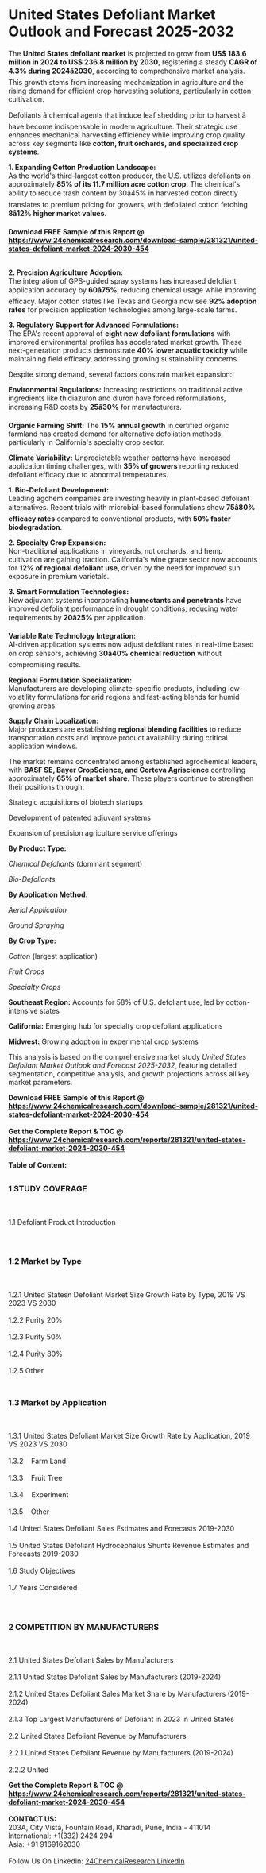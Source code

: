 <h1>United States Defoliant Market Outlook and Forecast 2025-2032</h1><p>The <strong>United States defoliant market</strong> is projected to grow from <strong>US$ 183.6 million in 2024 to US$ 236.8 million by 2030</strong>, registering a steady <strong>CAGR of 4.3% during 2024â2030</strong>, according to comprehensive market analysis. This growth stems from increasing mechanization in agriculture and the rising demand for efficient crop harvesting solutions, particularly in cotton cultivation.</p><p>Defoliants â chemical agents that induce leaf shedding prior to harvest â have become indispensable in modern agriculture. Their strategic use enhances mechanical harvesting efficiency while improving crop quality across key segments like <strong>cotton, fruit orchards, and specialized crop systems</strong>.</p><p><strong>1. Expanding Cotton Production Landscape:</strong><br>
As the world's third-largest cotton producer, the U.S. utilizes defoliants on approximately <strong>85% of its 11.7 million acre cotton crop</strong>. The chemical's ability to reduce trash content by 30â45% in harvested cotton directly translates to premium pricing for growers, with defoliated cotton fetching <strong>8â12% higher market values</strong>.</p><div><b>Download FREE Sample of this Report @ 
            <a href="https://www.24chemicalresearch.com/download-sample/281321/united-states-defoliant-market-2024-2030-454">
            https://www.24chemicalresearch.com/download-sample/281321/united-states-defoliant-market-2024-2030-454</a></b></div><br><p><strong>2. Precision Agriculture Adoption:</strong><br>
The integration of GPS-guided spray systems has increased defoliant application accuracy by <strong>60â75%</strong>, reducing chemical usage while improving efficacy. Major cotton states like Texas and Georgia now see <strong>92% adoption rates</strong> for precision application technologies among large-scale farms.</p><p><strong>3. Regulatory Support for Advanced Formulations:</strong><br>
The EPA's recent approval of <strong>eight new defoliant formulations</strong> with improved environmental profiles has accelerated market growth. These next-generation products demonstrate <strong>40% lower aquatic toxicity</strong> while maintaining field efficacy, addressing growing sustainability concerns.</p><p>Despite strong demand, several factors constrain market expansion:</p><p><strong>Environmental Regulations:</strong> Increasing restrictions on traditional active ingredients like thidiazuron and diuron have forced reformulations, increasing R&amp;D costs by <strong>25â30%</strong> for manufacturers.</p><p><strong>Organic Farming Shift:</strong> The <strong>15% annual growth</strong> in certified organic farmland has created demand for alternative defoliation methods, particularly in California's specialty crop sector.</p><p><strong>Climate Variability:</strong> Unpredictable weather patterns have increased application timing challenges, with <strong>35% of growers</strong> reporting reduced defoliant efficacy due to abnormal temperatures.</p><p><strong>1. Bio-Defoliant Development:</strong><br>
Leading agchem companies are investing heavily in plant-based defoliant alternatives. Recent trials with microbial-based formulations show <strong>75â80% efficacy rates</strong> compared to conventional products, with <strong>50% faster biodegradation</strong>.</p><p><strong>2. Specialty Crop Expansion:</strong><br>
Non-traditional applications in vineyards, nut orchards, and hemp cultivation are gaining traction. California's wine grape sector now accounts for <strong>12% of regional defoliant use</strong>, driven by the need for improved sun exposure in premium varietals.</p><p><strong>3. Smart Formulation Technologies:</strong><br>
New adjuvant systems incorporating <strong>humectants and penetrants</strong> have improved defoliant performance in drought conditions, reducing water requirements by <strong>20â25%</strong> per application.</p><p><strong>Variable Rate Technology Integration:</strong><br>
	AI-driven application systems now adjust defoliant rates in real-time based on crop sensors, achieving <strong>30â40% chemical reduction</strong> without compromising results.</p><p><strong>Regional Formulation Specialization:</strong><br>
	Manufacturers are developing climate-specific products, including low-volatility formulations for arid regions and fast-acting blends for humid growing areas.</p><p><strong>Supply Chain Localization:</strong><br>
	Major producers are establishing <strong>regional blending facilities</strong> to reduce transportation costs and improve product availability during critical application windows.</p><p>The market remains concentrated among established agrochemical leaders, with <strong>BASF SE, Bayer CropScience, and Corteva Agriscience</strong> controlling approximately <strong>65% of market share</strong>. These players continue to strengthen their positions through:</p><p>Strategic acquisitions of biotech startups</p><p>Development of patented adjuvant systems</p><p>Expansion of precision agriculture service offerings</p><p><strong>By Product Type:</strong></p><p><em>Chemical Defoliants</em> (dominant segment)</p><p><em>Bio-Defoliants</em></p><p><strong>By Application Method:</strong></p><p><em>Aerial Application</em></p><p><em>Ground Spraying</em></p><p><strong>By Crop Type:</strong></p><p><em>Cotton</em> (largest application)</p><p><em>Fruit Crops</em></p><p><em>Specialty Crops</em></p><p><strong>Southeast Region:</strong> Accounts for 58% of U.S. defoliant use, led by cotton-intensive states</p><p><strong>California:</strong> Emerging hub for specialty crop defoliant applications</p><p><strong>Midwest:</strong> Growing adoption in experimental crop systems</p><p>This analysis is based on the comprehensive market study <em>United States Defoliant Market Outlook and Forecast 2025-2032</em>, featuring detailed segmentation, competitive analysis, and growth projections across all key market parameters.</p><div><b>Download FREE Sample of this Report @ 
            <a href="https://www.24chemicalresearch.com/download-sample/281321/united-states-defoliant-market-2024-2030-454">
            https://www.24chemicalresearch.com/download-sample/281321/united-states-defoliant-market-2024-2030-454</a></b></div><br><div><b>Get the Complete Report & TOC @ 
            <a href="https://www.24chemicalresearch.com/reports/281321/united-states-defoliant-market-2024-2030-454">
            https://www.24chemicalresearch.com/reports/281321/united-states-defoliant-market-2024-2030-454</a></b></div><br>
            <b>Table of Content:</b><p><h2><span style="font-size:16px"><strong>1 STUDY COVERAGE</strong></span></h2><br />
<p>1.1 Defoliant Product Introduction</p><br />
<h2><span style="font-size:16px"><strong>1.2 Market by Type</strong></span></h2><br />
<p>1.2.1 United Statesn Defoliant Market Size Growth Rate by Type, 2019 VS 2023 VS 2030<br /><br />
1.2.2 Purity 20%&nbsp;&nbsp; &nbsp;<br /><br />
1.2.3 Purity 50%<br /><br />
1.2.4 Purity 80%<br /><br />
1.2.5 Other<br /><br />
<h2><span style="font-size:16px"><strong>1.3 Market by Application</strong></span></h2><br />
<p>1.3.1 United States Defoliant Market Size Growth Rate by Application, 2019 VS 2023 VS 2030<br /><br />
1.3.2&nbsp;&nbsp; &nbsp;Farm Land<br /><br />
1.3.3&nbsp;&nbsp; &nbsp;Fruit Tree<br /><br />
1.3.4&nbsp;&nbsp; &nbsp;Experiment<br /><br />
1.3.5&nbsp;&nbsp; &nbsp;Other<br /><br />
1.4 United States Defoliant Sales Estimates and Forecasts 2019-2030<br /><br />
1.5 United States Defoliant Hydrocephalus Shunts Revenue Estimates and Forecasts 2019-2030<br /><br />
1.6 Study Objectives<br /><br />
1.7 Years Considered</p><br />
<h2><span style="font-size:16px"><strong>2 COMPETITION BY MANUFACTURERS</strong></span></h2><br />
<p>2.1 United States Defoliant Sales by Manufacturers<br /><br />
2.1.1 United States Defoliant Sales by Manufacturers (2019-2024)<br /><br />
2.1.2 United States Defoliant Sales Market Share by Manufacturers (2019-2024)<br /><br />
2.1.3 Top Largest Manufacturers of Defoliant in 2023 in United States<br /><br />
2.2 United States Defoliant Revenue by Manufacturers<br /><br />
2.2.1 United States Defoliant Revenue by Manufacturers (2019-2024)<br /><br />
2.2.2 United </p><div><b>Get the Complete Report & TOC @ 
            <a href="https://www.24chemicalresearch.com/reports/281321/united-states-defoliant-market-2024-2030-454">
            https://www.24chemicalresearch.com/reports/281321/united-states-defoliant-market-2024-2030-454</a></b></div><br><b>CONTACT US:</b><br>
            203A, City Vista, Fountain Road, Kharadi, Pune, India - 411014<br>
            International: +1(332) 2424 294<br>
            Asia: +91 9169162030 <br><br>
            Follow Us On LinkedIn: <a href="https://www.linkedin.com/company/24chemicalresearch/">24ChemicalResearch LinkedIn</a>